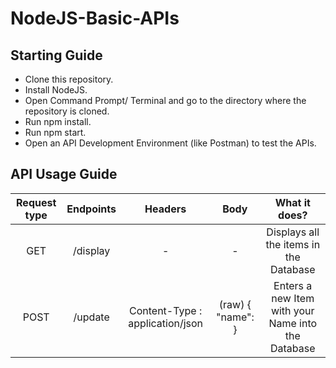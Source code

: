# NodeJS-Basic-APIs

## Starting Guide
- Clone this repository.
- Install NodeJS.
- Open Command Prompt/ Terminal and go to the directory where the repository is cloned.
- Run npm install.
- Run npm start.
- Open an API Development Environment (like Postman) to test the APIs.

## API Usage Guide
| Request type | Endpoints |             Headers             |              Body             |                    What it does?                   |
|:------------:|:---------:|:-------------------------------:|:-----------------------------:|:--------------------------------------------------:|
|      GET     |  /display |                -                |               -               |       Displays all the items in the Database       |
|     POST     |  /update  | Content-Type : application/json | (raw) { "name": <Your Name> } | Enters a new Item with your Name into the Database |
